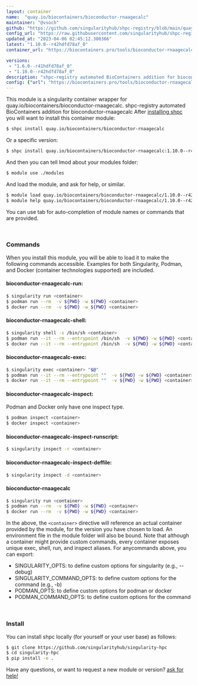 ```yaml
---
layout: container
name:  "quay.io/biocontainers/bioconductor-rnaagecalc"
maintainer: "@vsoch"
github: "https://github.com/singularityhub/shpc-registry/blob/main/quay.io/biocontainers/bioconductor-rnaagecalc/container.yaml"
config_url: "https://raw.githubusercontent.com/singularityhub/shpc-registry/main/quay.io/biocontainers/bioconductor-rnaagecalc/container.yaml"
updated_at: "2023-04-06 02:45:12.380366"
latest: "1.10.0--r42hdfd78af_0"
container_url: "https://biocontainers.pro/tools/bioconductor-rnaagecalc"

versions:
 - "1.6.0--r41hdfd78af_0"
 - "1.10.0--r42hdfd78af_0"
description: "shpc-registry automated BioContainers addition for bioconductor-rnaagecalc"
config: {"url": "https://biocontainers.pro/tools/bioconductor-rnaagecalc", "maintainer": "@vsoch", "description": "shpc-registry automated BioContainers addition for bioconductor-rnaagecalc", "latest": {"1.10.0--r42hdfd78af_0": "sha256:6187f851226644a5714b18276362dafe288bc37bb090527a87d001bd5bf7b44f"}, "tags": {"1.6.0--r41hdfd78af_0": "sha256:1385cf0b42fb7fcbda7498ea0e2abbb4898be695e30c653c22253b9d46d15bf0", "1.10.0--r42hdfd78af_0": "sha256:6187f851226644a5714b18276362dafe288bc37bb090527a87d001bd5bf7b44f"}, "docker": "quay.io/biocontainers/bioconductor-rnaagecalc"}
---
```


This module is a singularity container wrapper for quay.io/biocontainers/bioconductor-rnaagecalc.
shpc-registry automated BioContainers addition for bioconductor-rnaagecalc
After [installing shpc](#install) you will want to install this container module:


```bash
$ shpc install quay.io/biocontainers/bioconductor-rnaagecalc
```

Or a specific version:

```bash
$ shpc install quay.io/biocontainers/bioconductor-rnaagecalc:1.10.0--r42hdfd78af_0
```

And then you can tell lmod about your modules folder:

```bash
$ module use ./modules
```

And load the module, and ask for help, or similar.

```bash
$ module load quay.io/biocontainers/bioconductor-rnaagecalc/1.10.0--r42hdfd78af_0
$ module help quay.io/biocontainers/bioconductor-rnaagecalc/1.10.0--r42hdfd78af_0
```

You can use tab for auto-completion of module names or commands that are provided.

<br>

### Commands

When you install this module, you will be able to load it to make the following commands accessible.
Examples for both Singularity, Podman, and Docker (container technologies supported) are included.

#### bioconductor-rnaagecalc-run:

```bash
$ singularity run <container>
$ podman run --rm  -v ${PWD} -w ${PWD} <container>
$ docker run --rm  -v ${PWD} -w ${PWD} <container>
```

#### bioconductor-rnaagecalc-shell:

```bash
$ singularity shell -s /bin/sh <container>
$ podman run --it --rm --entrypoint /bin/sh  -v ${PWD} -w ${PWD} <container>
$ docker run --it --rm --entrypoint /bin/sh  -v ${PWD} -w ${PWD} <container>
```

#### bioconductor-rnaagecalc-exec:

```bash
$ singularity exec <container> "$@"
$ podman run --it --rm --entrypoint ""  -v ${PWD} -w ${PWD} <container> "$@"
$ docker run --it --rm --entrypoint ""  -v ${PWD} -w ${PWD} <container> "$@"
```

#### bioconductor-rnaagecalc-inspect:

Podman and Docker only have one inspect type.

```bash
$ podman inspect <container>
$ docker inspect <container>
```

#### bioconductor-rnaagecalc-inspect-runscript:

```bash
$ singularity inspect -r <container>
```

#### bioconductor-rnaagecalc-inspect-deffile:

```bash
$ singularity inspect -d <container>
```



#### bioconductor-rnaagecalc

```bash
$ singularity run <container>
$ podman run --rm  -v ${PWD} -w ${PWD} <container>
$ docker run --rm  -v ${PWD} -w ${PWD} <container>
```


In the above, the `<container>` directive will reference an actual container provided
by the module, for the version you have chosen to load. An environment file in the
module folder will also be bound. Note that although a container
might provide custom commands, every container exposes unique exec, shell, run, and
inspect aliases. For anycommands above, you can export:

 - SINGULARITY_OPTS: to define custom options for singularity (e.g., --debug)
 - SINGULARITY_COMMAND_OPTS: to define custom options for the command (e.g., -b)
 - PODMAN_OPTS: to define custom options for podman or docker
 - PODMAN_COMMAND_OPTS: to define custom options for the command

<br>

### Install

You can install shpc locally (for yourself or your user base) as follows:

```bash
$ git clone https://github.com/singularityhub/singularity-hpc
$ cd singularity-hpc
$ pip install -e .
```

Have any questions, or want to request a new module or version? [ask for help!](https://github.com/singularityhub/singularity-hpc/issues)